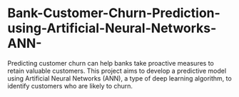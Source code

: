 # Bank-Customer-Churn-Prediction-using-Artificial-Neural-Networks-ANN-
Predicting customer churn can help banks take proactive measures to retain valuable customers. This project aims to develop a predictive model using Artificial Neural Networks (ANN), a type of deep learning algorithm, to identify customers who are likely to churn.

